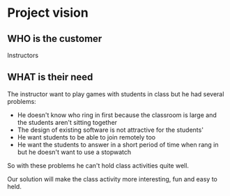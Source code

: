 # Project vision

## WHO is the customer

Instructors

## WHAT is their need

The instructor want to play games with students in class but he had several problems:

- He doesn't know who ring in first because the classroom is large and the students aren't sitting together
- The design of existing software is not attractive for the students'
- He want students to be able to join remotely too
- He want the students to answer in a short period of time when rang in but he doesn't want to use a stopwatch

So with these problems he can't hold class activities quite well.

Our solution will make the class activity more interesting, fun and easy to held.
